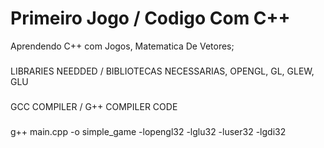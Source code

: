 # Primeiro Jogo / Codigo Com C++
Aprendendo C++ com Jogos, Matematica De Vetores;


### 
LIBRARIES NEEDDED / BIBLIOTECAS NECESSARIAS, OPENGL, GL, GLEW, GLU

###
GCC COMPILER / G++ COMPILER CODE

### 
g++ main.cpp -o simple_game -lopengl32 -lglu32 -luser32 -lgdi32
